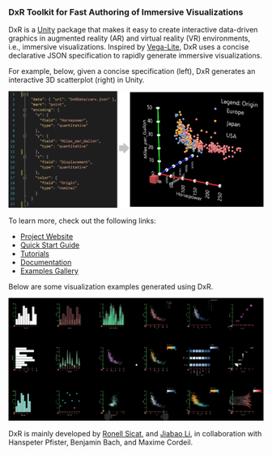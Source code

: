 ### DxR Toolkit for Fast Authoring of Immersive Visualizations
DxR is a [Unity](https://unity3d.com/unity) package that makes it easy to create interactive data-driven graphics in augmented reality (AR) and virtual reality (VR) environments, i.e., immersive visualizations. Inspired by [Vega-Lite](https://vega.github.io/vega-lite/), DxR uses a concise declarative JSON specification to rapidly generate immersive visualizations.

For example, below, given a concise specification (left), DxR generates an interactive 3D scatterplot (right) in Unity. 

<img src="docs/assets/img/example_template3D.png">

To learn more, check out the following links:

* [Project Website](https://ronellsicat.github.io/DxR) 
* [Quick Start Guide](https://ronellsicat.github.io/DxR/site/tutorials/quickstart.html)
* [Tutorials](https://ronellsicat.github.io/DxR/site/tutorials.html)
* [Documentation](https://ronellsicat.github.io/DxR/site/documentation.html)
* [Examples Gallery](https://ronellsicat.github.io/DxR/site/examples.html)

Below are some visualization examples generated using DxR.

<img src="docs/assets/img/gallery_overview.png">

DxR is mainly developed by [Ronell Sicat](www.ronellsicat.com), and [Jiabao Li](https://www.jiabaoli.org/), in collaboration with Hanspeter Pfister, Benjamin Bach, and Maxime Cordeil.
